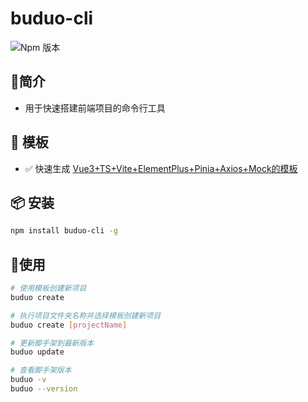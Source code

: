 #  buduo-cli
![Npm 版本](https://img.shields.io/badge/buduo-cli_v0.0.2-green)

## 📖简介
- 用于快速搭建前端项目的命令行工具

## 📕 模板
-  ✅ 快速生成 [Vue3+TS+Vite+ElementPlus+Pinia+Axios+Mock的模板](https://gitee.com/zhang-haijing1/admin-pro)

## 📦 安装

```bash
npm install buduo-cli -g
```
## 🚩使用

```bash
# 使用模板创建新项目
buduo create 

# 执行项目文件夹名称并选择模板创建新项目
buduo create [projectName]

# 更新脚手架到最新版本
buduo update

# 查看脚手架版本
buduo -v
buduo --version

```
